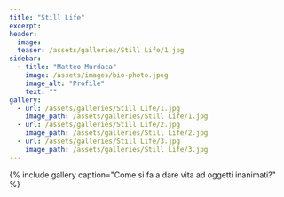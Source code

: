 ```yaml
---
title: "Still Life"
excerpt:
header:
  image:
  teaser: /assets/galleries/Still Life/1.jpg
sidebar:
  - title: "Matteo Murdaca"
    image: /assets/images/bio-photo.jpeg
    image_alt: "Profile"
    text: ""
gallery:
  - url: /assets/galleries/Still Life/1.jpg
    image_path: /assets/galleries/Still Life/1.jpg
  - url: /assets/galleries/Still Life/2.jpg
    image_path: /assets/galleries/Still Life/2.jpg
  - url: /assets/galleries/Still Life/3.jpg
    image_path: /assets/galleries/Still Life/3.jpg
---
```


{% include gallery caption="Come si fa a dare vita ad oggetti inanimati?" %}